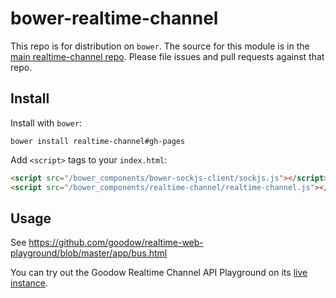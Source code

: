 bower-realtime-channel
======================

This repo is for distribution on `bower`. The source for this module is in the
[main realtime-channel repo](https://github.com/goodow/realtime-channel).
Please file issues and pull requests against that repo.

## Install

Install with `bower`:

```shell
bower install realtime-channel#gh-pages
```

Add `<script>` tags to your `index.html`:

```html
<script src="/bower_components/bower-sockjs-client/sockjs.js"></script>
<script src="/bower_components/realtime-channel/realtime-channel.js"></script>
```

## Usage
See https://github.com/goodow/realtime-web-playground/blob/master/app/bus.html

You can try out the Goodow Realtime Channel API Playground on its [live instance](http://realtimeplayground.goodow.com/bus.html).